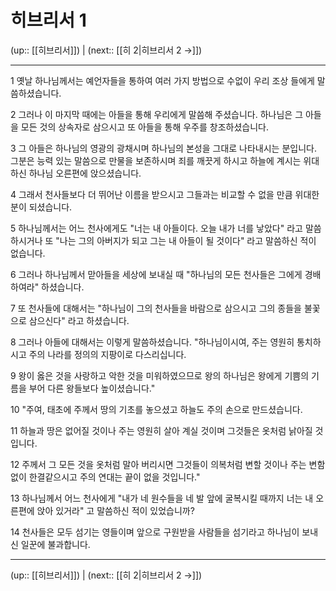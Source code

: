# 히브리서 1

(up:: [[히브리서]]) | (next:: [[히 2|히브리서 2 →]])

***




1 
옛날 하나님께서는 예언자들을 통하여 여러 가지 방법으로 수없이 우리 조상 들에게 말씀하셨습니다. 



2 
그러나 이 마지막 때에는 아들을 통해 우리에게 말씀해 주셨습니다. 하나님은 그 아들을 모든 것의 상속자로 삼으시고 또 아들을 통해 우주를 창조하셨습니다. 



3 
그 아들은 하나님의 영광의 광채시며 하나님의 본성을 그대로 나타내시는 분입니다. 그분은 능력 있는 말씀으로 만물을 보존하시며 죄를 깨끗게 하시고 하늘에 계시는 위대하신 하나님 오른편에 앉으셨습니다. 



4 
그래서 천사들보다 더 뛰어난 이름을 받으시고 그들과는 비교할 수 없을 만큼 위대한 분이 되셨습니다. 



5 
하나님께서는 어느 천사에게도 "너는 내 아들이다. 오늘 내가 너를 낳았다" 라고 말씀하시거나 또 "나는 그의 아버지가 되고 그는 내 아들이 될 것이다" 라고 말씀하신 적이 없습니다. 



6 
그러나 하나님께서 맏아들을 세상에 보내실 때 "하나님의 모든 천사들은 그에게 경배하여라" 하셨습니다. 



7 
또 천사들에 대해서는 "하나님이 그의 천사들을 바람으로 삼으시고 그의 종들을 불꽃으로 삼으신다" 라고 하셨습니다. 



8 
그러나 아들에 대해서는 이렇게 말씀하셨습니다. "하나님이시여, 주는 영원히 통치하시고 주의 나라를 정의의 지팡이로 다스리십니다. 



9 
왕이 옳은 것을 사랑하고 악한 것을 미워하였으므로 왕의 하나님은 왕에게 기쁨의 기름을 부어 다른 왕들보다 높이셨습니다." 



10 
"주여, 태초에 주께서 땅의 기초를 놓으셨고 하늘도 주의 손으로 만드셨습니다. 



11 
하늘과 땅은 없어질 것이나 주는 영원히 살아 계실 것이며 그것들은 옷처럼 낡아질 것입니다. 



12 
주께서 그 모든 것을 옷처럼 말아 버리시면 그것들이 의복처럼 변할 것이나 주는 변함없이 한결같으시고 주의 연대는 끝이 없을 것입니다." 



13 
하나님께서 어느 천사에게 "내가 네 원수들을 네 발 앞에 굴복시킬 때까지 너는 내 오른편에 앉아 있거라" 고 말씀하신 적이 있었습니까? 



14 
천사들은 모두 섬기는 영들이며 앞으로 구원받을 사람들을 섬기라고 하나님이 보내신 일꾼에 불과합니다.

***

(up:: [[히브리서]]) | (next:: [[히 2|히브리서 2 →]])
